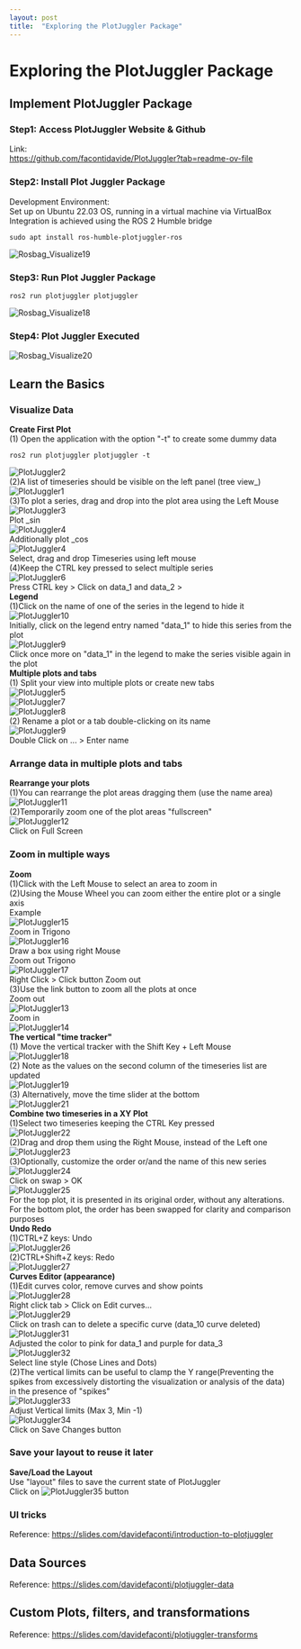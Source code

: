 ```yaml
---
layout: post
title:  "Exploring the PlotJuggler Package"
---
```


# Exploring the PlotJuggler Package
## Implement PlotJuggler Package
### Step1: Access PlotJuggler Website & Github  
Link:  <br/>
https://github.com/facontidavide/PlotJuggler?tab=readme-ov-file <br/>

### Step2: Install Plot Juggler Package
Development Environment: <br/>
Set up on Ubuntu 22.03 OS, running in a virtual machine via VirtualBox <br/>
Integration is achieved using the ROS 2 Humble bridge <br/>
```
sudo apt install ros-humble-plotjuggler-ros
```
![Rosbag_Visualize19](https://github.com/growingpenguin/growingpenguin.github.io/assets/110277903/73458a23-c2bc-47ce-a24c-0e69a564f9ab) <br/>
### Step3: Run Plot Juggler Package
```
ros2 run plotjuggler plotjuggler
```
![Rosbag_Visualize18](https://github.com/growingpenguin/growingpenguin.github.io/assets/110277903/86321cbe-ff2c-49a6-9309-a4873b63c545) <br/>
### Step4: Plot Juggler Executed 
![Rosbag_Visualize20](https://github.com/growingpenguin/growingpenguin.github.io/assets/110277903/b333c195-8297-4a18-8b21-a5c4196e207f) <br/>

## Learn the Basics 
### Visualize Data
**Create First Plot** <br/>
(1) Open the application with the option "-t" to create some dummy data <br/>
```
ros2 run plotjuggler plotjuggler -t
```
![PlotJuggler2](https://github.com/growingpenguin/growingpenguin.github.io/assets/110277903/d0aff362-a978-4df2-a691-409c155cd8c3) <br/>
(2)A list of timeseries should be visible on the left panel (tree view_) <br/>
![PlotJuggler1](https://github.com/growingpenguin/growingpenguin.github.io/assets/110277903/382667c9-c9c5-4fb1-87be-bc34d87c28a1) <br/>
(3)To plot a series, drag and drop into the plot area using the Left Mouse <br/>
![PlotJuggler3](https://github.com/growingpenguin/growingpenguin.github.io/assets/110277903/c80c32ca-b7f3-4dc0-a536-c9f30a3aee2c) <br/>
Plot _sin <br/>
![PlotJuggler4](https://github.com/growingpenguin/growingpenguin.github.io/assets/110277903/7814ce4e-1cb3-4b68-8c03-2a8aaeafaad4) <br/>
Additionally plot _cos <br/>
![PlotJuggler4](https://github.com/growingpenguin/growingpenguin.github.io/assets/110277903/7814ce4e-1cb3-4b68-8c03-2a8aaeafaad4) <br/>
Select, drag and drop Timeseries using left mouse <br/>
(4)Keep the CTRL key pressed to select multiple series <br/>
![PlotJuggler6](https://github.com/growingpenguin/growingpenguin.github.io/assets/110277903/a379ba68-d0a6-4a5b-82dd-62d31d8ddd89) <br/>
Press CTRL key > Click on data_1 and data_2 >  <br/>
**Legend** <br/>
(1)Click on the name of one of the series in the legend to hide it <br/>
![PlotJuggler10](https://github.com/growingpenguin/growingpenguin.github.io/assets/110277903/13b4dbaa-29ac-4d5f-a661-93d86a7eed70) <br/>
Initially, click on the legend entry named "data_1" to hide this series from the plot <br/>
![PlotJuggler9](https://github.com/growingpenguin/growingpenguin.github.io/assets/110277903/00d6abcc-1838-4e45-9fe8-09c46d7508b2) <br/>
Click once more on "data_1" in the legend to make the series visible again in the plot <br/>
**Multiple plots and tabs** <br/>
(1) Split your view into multiple plots or create new tabs <br/>
![PlotJuggler5](https://github.com/growingpenguin/growingpenguin.github.io/assets/110277903/08fcedec-4b08-471e-b347-3c21278dfad0) <br/>
![PlotJuggler7](https://github.com/growingpenguin/growingpenguin.github.io/assets/110277903/c200ce83-23f3-4a88-b1f0-a5a3375bfc63) <br/>
![PlotJuggler8](https://github.com/growingpenguin/growingpenguin.github.io/assets/110277903/ce100f54-863e-4984-9168-48f11ec1bdf2) <br/>
(2) Rename a plot or a tab  double-clicking on its name <br/>
![PlotJuggler9](https://github.com/growingpenguin/growingpenguin.github.io/assets/110277903/00d6abcc-1838-4e45-9fe8-09c46d7508b2) <br/>
Double Click on ... > Enter name <br/>
### Arrange data in multiple plots and tabs
**Rearrange your plots** <br/>
(1)You can rearrange the plot areas dragging them (use the name area) <br/>
![PlotJuggler11](https://github.com/growingpenguin/growingpenguin.github.io/assets/110277903/78b48825-eba3-4df5-9518-da940a4d21d1) <br/>
(2)Temporarily zoom one of the plot areas "fullscreen" <br/>
![PlotJuggler12](https://github.com/growingpenguin/growingpenguin.github.io/assets/110277903/fefc452a-4dc7-44c8-a718-b8c29b03d0c0) <br/>
Click on Full Screen <br/>
### Zoom in multiple ways
**Zoom** <br/>
(1)Click with the Left Mouse to select an area to zoom in <br/>
(2)Using the Mouse Wheel you can zoom either the entire plot or a single axis <br/>
Example <br/>
![PlotJuggler15](https://github.com/growingpenguin/growingpenguin.github.io/assets/110277903/4ca04f7c-36a9-442e-a50e-91fe7a134fbe) <br/>
Zoom in Trigono <br/>
![PlotJuggler16](https://github.com/growingpenguin/growingpenguin.github.io/assets/110277903/1b33d0f2-35ce-4185-a78d-62e14c2fd524) <br/>
Draw a box using right Mouse <br/>
Zoom out Trigono <br/>
![PlotJuggler17](https://github.com/growingpenguin/growingpenguin.github.io/assets/110277903/19b31726-c183-43db-a5ab-0597e8bdc9e6) <br/>
Right Click > Click button Zoom out <br/>
(3)Use the link button to zoom all the plots at once <br/>
Zoom out <br/>
![PlotJuggler13](https://github.com/growingpenguin/growingpenguin.github.io/assets/110277903/f8cad11e-6436-4aae-a200-537b2477463b) <br/>
Zoom in <br/>
![PlotJuggler14](https://github.com/growingpenguin/growingpenguin.github.io/assets/110277903/ec7ba00a-c376-4949-ac5f-cc7ea3388b98) <br/>
**The vertical "time tracker"** <br/>
(1) Move the vertical tracker with the Shift Key + Left Mouse <br/>
![PlotJuggler18](https://github.com/growingpenguin/growingpenguin.github.io/assets/110277903/2a3e29c0-6e9e-4f42-a68a-f62d755b9af2) <br/>
(2) Note as the values on the second column of the timeseries list are updated <br/>
![PlotJuggler19](https://github.com/growingpenguin/growingpenguin.github.io/assets/110277903/711a420a-5cdb-4cad-8275-0c6119baee07) <br/>
(3) Alternatively, move the time slider at the bottom <br/>
![PlotJuggler21](https://github.com/growingpenguin/growingpenguin.github.io/assets/110277903/1d18ee70-e078-4a2c-89d2-12f48ca67dda) <br/>
**Combine two timeseries in a XY Plot** <br/>
(1)Select two timeseries keeping the CTRL Key pressed <br/>
![PlotJuggler22](https://github.com/growingpenguin/growingpenguin.github.io/assets/110277903/f4cde8bd-76d2-4f34-b0cf-be05d7cf8137) <br/>
(2)Drag and drop them using the Right Mouse, instead of the Left one <br/>
![PlotJuggler23](https://github.com/growingpenguin/growingpenguin.github.io/assets/110277903/a0dfea89-4e46-49f1-ae4b-1f17ecbb6362) <br/>
(3)Optionally, customize the order or/and the name of this new series <br/>
![PlotJuggler24](https://github.com/growingpenguin/growingpenguin.github.io/assets/110277903/7ee7f731-ded5-473f-96db-2845a109e5ee) <br/>
Click on swap > OK <br/>
![PlotJuggler25](https://github.com/growingpenguin/growingpenguin.github.io/assets/110277903/9333bc16-a308-4041-9aab-83f4f8b73043) <br/>
For the top plot, it is presented in its original order, without any alterations. For the bottom plot, the order has been swapped for clarity and comparison purposes <br/>
**Undo Redo** <br/>
(1)CTRL+Z keys: Undo <br/>
![PlotJuggler26](https://github.com/growingpenguin/growingpenguin.github.io/assets/110277903/f640e4c3-6701-44e9-a829-a647d2b7cd28) <br/>
(2)CTRL+Shift+Z keys: Redo <br/> 
![PlotJuggler27](https://github.com/growingpenguin/growingpenguin.github.io/assets/110277903/604e8f21-4b15-4ab8-a538-a1f73bed4084) <br/> 
**Curves Editor (appearance)** <br/>
(1)Edit curves color, remove curves and show points <br/>
![PlotJuggler28](https://github.com/growingpenguin/growingpenguin.github.io/assets/110277903/83559b46-38f5-46be-91c3-5b064c4931bb) <br/>
Right click tab > Click on Edit curves... <br/>
![PlotJuggler29](https://github.com/growingpenguin/growingpenguin.github.io/assets/110277903/b71af24f-1ddd-4e80-8a5a-caff8f90d149) <br/>
Click on trash can to delete a specific curve (data_10 curve deleted) <br/>
![PlotJuggler31](https://github.com/growingpenguin/growingpenguin.github.io/assets/110277903/d89d2be8-feb7-4cfe-8c69-d492b95ecf9a) <br/>
Adjusted the color to pink for data_1 and purple for data_3 <br/>
![PlotJuggler32](https://github.com/growingpenguin/growingpenguin.github.io/assets/110277903/51b5e071-2939-49a8-99b5-df531cf52d8e) <br/>
Select line style (Chose Lines and Dots) <br/>
(2)The vertical limits can be useful to clamp the Y range(Preventing the spikes from excessively distorting the visualization or analysis of the data) in the presence of "spikes" <br/>
![PlotJuggler33](https://github.com/growingpenguin/growingpenguin.github.io/assets/110277903/e996b61e-c983-40dc-84ac-5db05746f283) <br/>
Adjust Vertical limits (Max 3, Min -1) <br/>
![PlotJuggler34](https://github.com/growingpenguin/growingpenguin.github.io/assets/110277903/058a8e55-a3c5-48ea-a836-bd219dda8317) <br/>
Click on Save Changes button <br/>
### Save your layout to reuse it later
**Save/Load the Layout** <br/>
Use "layout" files to save the current state of PlotJuggler <br/>
Click on ![PlotJuggler35](https://github.com/growingpenguin/growingpenguin.github.io/assets/110277903/84b9a575-a83f-4291-833d-12a7ffa3d5bd) button <br/>
### UI tricks

Reference: https://slides.com/davidefaconti/introduction-to-plotjuggler <br/>
## Data Sources
Reference: https://slides.com/davidefaconti/plotjuggler-data <br/>
## Custom Plots, filters, and transformations
Reference: https://slides.com/davidefaconti/plotjuggler-transforms <br/>




